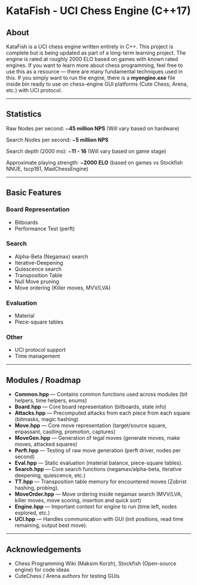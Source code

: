 # KataFish - UCI Chess Engine (C++17)

## About
KataFish is a UCI chess engine written entirely in C++. This project is complete but is being updated as part of a long-term learning project. The engine is rated at roughly 2000 ELO based on games with known rated engines. If you want to learn more about chess programming, feel free to use this as a resource — there are many fundamental techniques used in this. If you simply want to run the engine, there is a **myengine.exe** file inside bin ready to use on chess-engine GUI platforms (Cute Chess, Arena, etc.) with UCI protocol.

---

## Statistics

Raw Nodes per second: ~**45 million NPS**   (Will vary based on hardware)

Search Nodes per second: ~**5 million NPS**

Search depth  (2000 ms): ~**11 - 16**   (Will vary based on game stage)

Approximate playing strength: ~**2000 ELO** (based on games vs Stockfish NNUE, tscp181, MadChessEngine)

---

## Basic Features

### Board Representation
- Bitboards
- Performance Test (perft)

### Search
- Alpha-Beta (Negamax) search
- Iterative-Deepening
- Quiescence search
- Transposition Table
- Null Move pruning
- Move ordering (Killer moves, MVV/LVA)

### Evaluation
- Material
- Piece-square tables 

### Other
- UCI protocol support
- Time management

---

## Modules / Roadmap
- **Common.hpp** — Contains common functions used across modules (bit helpers, time helpers, enums)
- **Board.hpp** — Core board representation (bitboards, state info)
- **Attacks.hpp** — Precomputed attacks from each piece from each square (bitmasks, magic hashing)
- **Move.hpp** — Core move representation (target/source square, enpassant, castling, promotion, captures)
- **MoveGen.hpp** — Generation of legal moves (generate moves, make moves, attacked squares)
- **Perft.hpp** — Testing of raw move generation (perft driver, nodes per second)
- **Eval.hpp** — Static evaluation (material balance, piece-square tables).
- **Search.hpp** — Core search functions (negamax/alpha-beta, iterative deepening, quiescence, etc.)
- **TT.hpp** — Transposition table memory for encountered moves (Zobrist hashing, probing).
- **MoveOrder.hpp** — Move ordering inside negamax search (MVV/LVA, killer moves, move scoring, insertion and quick sort)
- **Engine.hpp** — Important context for engine to run (time left, nodes explored, etc.)
- **UCI.hpp** — Handles communication with GUI (init positions, read time remaining, output best move).  

---

## Acknowledgements

* Chess Programming Wiki (Maksim Korzh), Stockfish (Open-source engine) for code ideas
* CuteChess / Arena authors for testing GUIs


